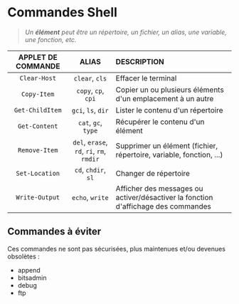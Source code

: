 # Commandes Shell

> _Un **élément** peut être un répertoire, un fichier, un alias, une variable, une fonction, etc._

|APPLET DE COMMANDE|ALIAS|DESCRIPTION|
|:--:|:--:|:--|
|`Clear-Host`|`clear`, `cls`|Effacer le terminal|
|`Copy-Item`|`copy`, `cp`, `cpi`|Copier un ou plusieurs éléments d'un emplacement à un autre|
|`Get-ChildItem`|`gci`, `ls`, `dir`|Lister le contenu d'un répertoire|
|`Get-Content`|`cat`, `gc`, `type`|Récupérer le contenu d'un élément|
|`Remove-Item`|`del`, `erase`, `rd`, `ri`, `rm`, `rmdir`|Supprimer un élément (fichier, répertoire, variable, fonction, ...)|
|`Set-Location`|`cd`, `chdir`, `sl`|Changer de répertoire|
|`Write-Output`|`echo`, `write`|Afficher des messages ou activer/désactiver la fonction d'affichage des commandes|

## Commandes à éviter

Ces commandes ne sont pas sécurisées, plus maintenues et/ou devenues obsolètes :

+ append
+ bitsadmin
+ debug
+ ftp
